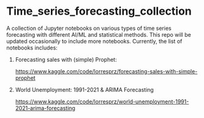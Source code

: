 # Time_series_forecasting_collection
A collection of Jupyter notebooks on various types of time series forecasting with different AI/ML and statistical methods. This repo will be updated occasionally to include more notebooks. Currently, the list of notebooks includes:

1. Forecasting sales with (simple) Prophet:

   https://www.kaggle.com/code/lorresprz/forecasting-sales-with-simple-prophet

2. World Unemployment: 1991-2021 & ARIMA Forecasting

    https://www.kaggle.com/code/lorresprz/world-unemployment-1991-2021-arima-forecasting
